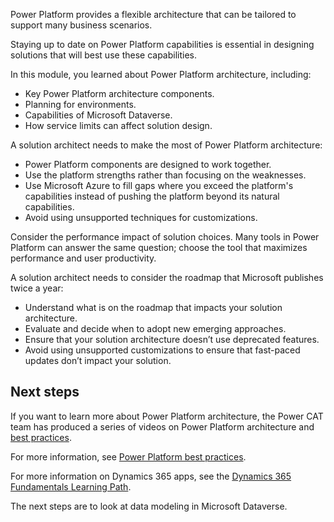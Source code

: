 Power Platform provides a flexible architecture that can be tailored to support many business scenarios.

Staying up to date on Power Platform capabilities is essential in designing solutions that will best use these capabilities.

In this module, you learned about Power Platform architecture, including:

- Key Power Platform architecture components.
- Planning for environments.
- Capabilities of Microsoft Dataverse.
- How service limits can affect solution design.

A solution architect needs to make the most of Power Platform architecture:

- Power Platform components are designed to work together.
- Use the platform strengths rather than focusing on the weaknesses.
- Use Microsoft Azure to fill gaps where you exceed the platform's capabilities instead of pushing the platform beyond its natural capabilities.
- Avoid using unsupported techniques for customizations.

Consider the performance impact of solution choices. Many tools in Power Platform can answer the same question; choose the tool that maximizes performance and user productivity.

A solution architect needs to consider the roadmap that Microsoft publishes twice a year:

- Understand what is on the roadmap that impacts your solution architecture.
- Evaluate and decide when to adopt new emerging approaches.
- Ensure that your solution architecture doesn’t use deprecated features.
- Avoid using unsupported customizations to ensure that fast-paced updates don’t impact your solution.

## Next steps

If you want to learn more about Power Platform architecture, the Power CAT team has produced a series of videos on Power Platform architecture and [best practices](https://www.youtube.com/playlist?list=PLi9EhCY4z99W2QOTgbwhFZEjpqc8YZDVH).

For more information, see [Power Platform best practices](https://docs.microsoft.com/learn/paths/best-practices-environments/).

For more information on Dynamics 365 apps, see the [Dynamics 365 Fundamentals Learning Path](https://docs.microsoft.com/learn/paths/dynamics-365-fundamentals/?azure-portal=true).

The next steps are to look at data modeling in Microsoft Dataverse.
